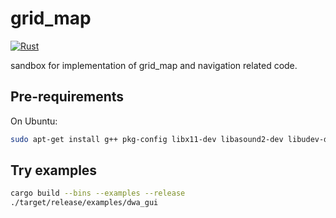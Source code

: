 # grid_map

[![Rust](https://github.com/openrr/grid_map/actions/workflows/rust.yml/badge.svg)](https://github.com/openrr/grid_map/actions/workflows/rust.yml)

sandbox for implementation of grid_map and navigation related code.

## Pre-requirements

On Ubuntu:

```bash
sudo apt-get install g++ pkg-config libx11-dev libasound2-dev libudev-dev protobuf-compiler
```

## Try examples

```bash
cargo build --bins --examples --release
./target/release/examples/dwa_gui
```
